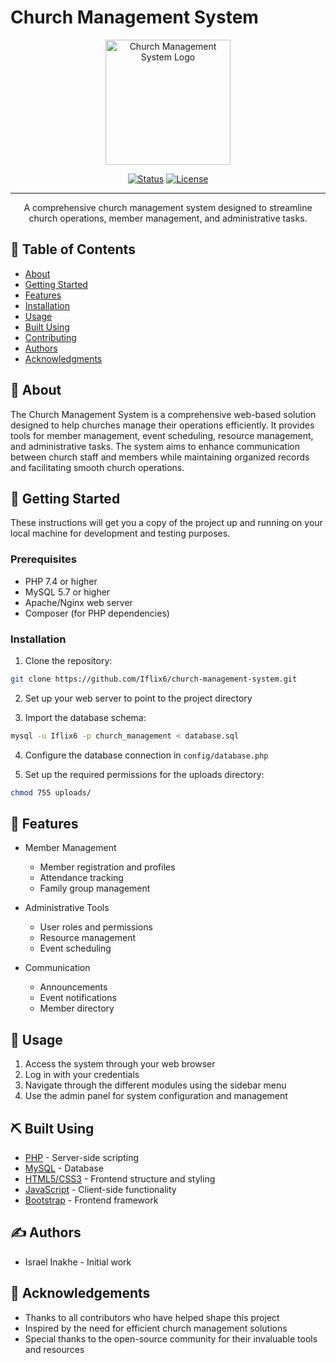 # Church Management System

<p align="center">
  <img width=200px height=200px src="https://i.imgur.com/6wj0hh6.jpg" alt="Church Management System Logo">
</p>

<div align="center">

[![Status](https://img.shields.io/badge/status-active-success.svg)]()
[![License](https://img.shields.io/badge/license-MIT-blue.svg)](/LICENSE)

</div>

---

<p align="center"> A comprehensive church management system designed to streamline church operations, member management, and administrative tasks.
    <br> 
</p>

## 📝 Table of Contents

- [About](#about)
- [Getting Started](#getting_started)
- [Features](#features)
- [Installation](#installation)
- [Usage](#usage)
- [Built Using](#built_using)
- [Contributing](#contributing)
- [Authors](#authors)
- [Acknowledgments](#acknowledgement)

## 🧐 About <a name = "about"></a>

The Church Management System is a comprehensive web-based solution designed to help churches manage their operations efficiently. It provides tools for member management, event scheduling, resource management, and administrative tasks. The system aims to enhance communication between church staff and members while maintaining organized records and facilitating smooth church operations.

## 🏁 Getting Started <a name = "getting_started"></a>

These instructions will get you a copy of the project up and running on your local machine for development and testing purposes.

### Prerequisites

- PHP 7.4 or higher
- MySQL 5.7 or higher
- Apache/Nginx web server
- Composer (for PHP dependencies)

### Installation

1. Clone the repository:
```bash
git clone https://github.com/Iflix6/church-management-system.git
```

2. Set up your web server to point to the project directory

3. Import the database schema:
```bash
mysql -u Iflix6 -p church_management < database.sql
```

4. Configure the database connection in `config/database.php`

5. Set up the required permissions for the uploads directory:
```bash
chmod 755 uploads/
```

## 🎯 Features <a name="features"></a>

- Member Management
  - Member registration and profiles
  - Attendance tracking
  - Family group management
  
- Administrative Tools
  - User roles and permissions
  - Resource management
  - Event scheduling
  
- Communication
  - Announcements
  - Event notifications
  - Member directory

## 🎈 Usage <a name="usage"></a>

1. Access the system through your web browser
2. Log in with your credentials
3. Navigate through the different modules using the sidebar menu
4. Use the admin panel for system configuration and management

## ⛏️ Built Using <a name = "PHP, JS, HTML, CSS, MYSQL"></a>

- [PHP](https://www.php.net/) - Server-side scripting
- [MySQL](https://www.mysql.com/) - Database
- [HTML5/CSS3](https://www.w3.org/) - Frontend structure and styling
- [JavaScript](https://www.javascript.com/) - Client-side functionality
- [Bootstrap](https://getbootstrap.com/) - Frontend framework

## ✍️ Authors <a name = "authors"></a>

- Israel Inakhe - Initial work

## 🎉 Acknowledgements <a name = "acknowledgement"></a>

- Thanks to all contributors who have helped shape this project
- Inspired by the need for efficient church management solutions
- Special thanks to the open-source community for their invaluable tools and resources
